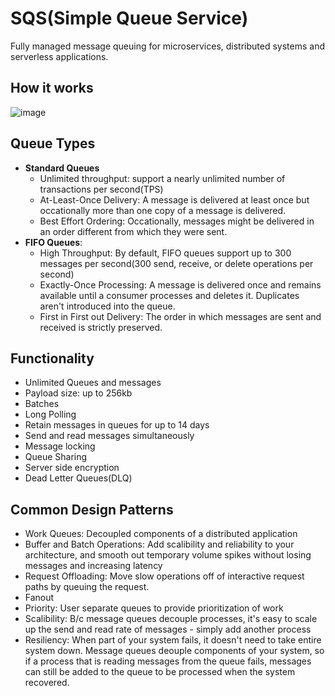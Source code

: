 # SQS(Simple Queue Service)
Fully managed message queuing for microservices, distributed systems and serverless applications.

## How it works
![image](https://github.com/nguyen1tech/learn-aws/assets/123853507/00ecb8b0-7595-445e-b93a-2548a70253e5)

## Queue Types
- **Standard Queues**
  - Unlimited throughput: support a nearly unlimited number of transactions per second(TPS)
  - At-Least-Once Delivery: A message is delivered at least once but occationally more than one copy of a message is delivered.
  - Best Effort Ordering: Occationally, messages might be delivered in an order different from which they were sent.
- **FIFO Queues**: 
  - High Throughput: By default, FIFO queues support up to 300 messages per second(300 send, receive, or delete operations per second)
  - Exactly-Once Processing: A message is delivered once and remains available until a consumer processes and deletes it. Duplicates aren't introduced into the queue.
  - First in First out Delivery: The order in which messages are sent and received is strictly preserved.
## Functionality
- Unlimited Queues and messages
- Payload size: up to 256kb
- Batches
- Long Polling
- Retain messages in queues for up to 14 days
- Send and read messages simultaneously
- Message locking
- Queue Sharing
- Server side encryption
- Dead Letter Queues(DLQ)

## Common Design Patterns
- Work Queues: Decoupled components of a distributed application
- Buffer and Batch Operations: Add scalibility and reliability to your architecture, and smooth out temporary volume spikes without losing messages and increasing latency
- Request Offloading: Move slow operations off of interactive request paths by queuing the request.
- Fanout
- Priority: User separate queues to provide prioritization of work
- Scalibility: B/c message queues decouple processes, it's easy to scale up the send and read rate of messages - simply add another process
- Resiliency: When part of your system fails, it doesn't need to take entire system down. Message queues deouple components of your system, so if a process that is reading messages from the queue fails, messages can still be added to the queue to be processed when the system recovered.
